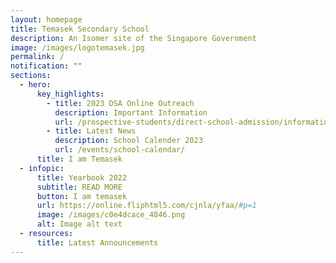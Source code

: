 ```yaml
---
layout: homepage
title: Temasek Secondary School
description: An Isomer site of the Singapore Government
image: /images/logotemasek.jpg
permalink: /
notification: ""
sections:
  - hero:
      key_highlights:
        - title: 2023 DSA Online Outreach
          description: Important Information
          url: /prospective-students/direct-school-admission/information/
        - title: Latest News
          description: School Calender 2023
          url: /events/school-calendar/
      title: I am Temasek
  - infopic:
      title: Yearbook 2022
      subtitle: READ MORE
      button: I am temasek
      url: https://online.fliphtml5.com/cjnla/yfaa/#p=1
      image: /images/c0e4dcace_4846.png
      alt: Image alt text
  - resources:
      title: Latest Announcements
---
```

